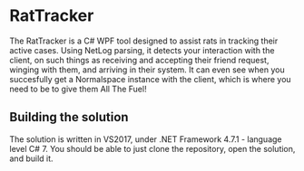 # RatTracker

The RatTracker is a C# WPF tool designed to assist rats in tracking their active cases.
Using NetLog parsing, it detects your interaction with the client, on such things as receiving 
and accepting their friend request, winging with them, and arriving in their system. It can even
see when you succesfully get a Normalspace instance with the client, which is where you need
to be to give them All The Fuel!

## Building the solution

The solution is written in VS2017, under .NET Framework 4.7.1 - language level C# 7. You should be able to just clone
the repository, open the solution, and build it.


